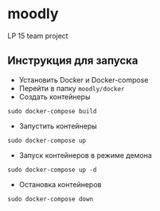 # moodly
LP 15 team project

## Инструкция для запуска
  - Установить Docker и Docker-compose
  - Перейти в папку `moodly/docker`
  - Создать контейнеры
 ```shell
 sudo docker-compose build
 ```
  - Запустить контейнеры
```shell
sudo docker-compose up
```
  - Запуск контейнеров в режиме демона
```shell
sudo docker-compose up -d
```
  - Остановка контейнеров
```shell
sudo docker-compose down
```
